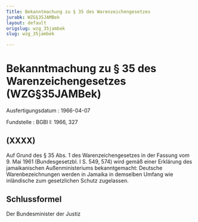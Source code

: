 ```yaml
---
Title: Bekanntmachung zu § 35 des Warenzeichengesetzes
jurabk: WZG§35JAMBek
layout: default
origslug: wzg_35jambek
slug: wzg_35jambek

---
```


# Bekanntmachung zu § 35 des Warenzeichengesetzes (WZG§35JAMBek)

Ausfertigungsdatum
:   1966-04-07

Fundstelle
:   BGBl I: 1966, 327

## (XXXX)

Auf Grund des § 35 Abs. 1 des Warenzeichengesetzes in der Fassung vom
9\. Mai 1961 (Bundesgesetzbl. I S. 549, 574) wird gemäß einer Erklärung
des jamaikanischen Außenministeriums bekanntgemacht:
Deutsche Warenbezeichnungen werden in Jamaika in demselben Umfang wie
inländische zum gesetzlichen Schutz zugelassen.

## Schlussformel

Der Bundesminister der Justiz


